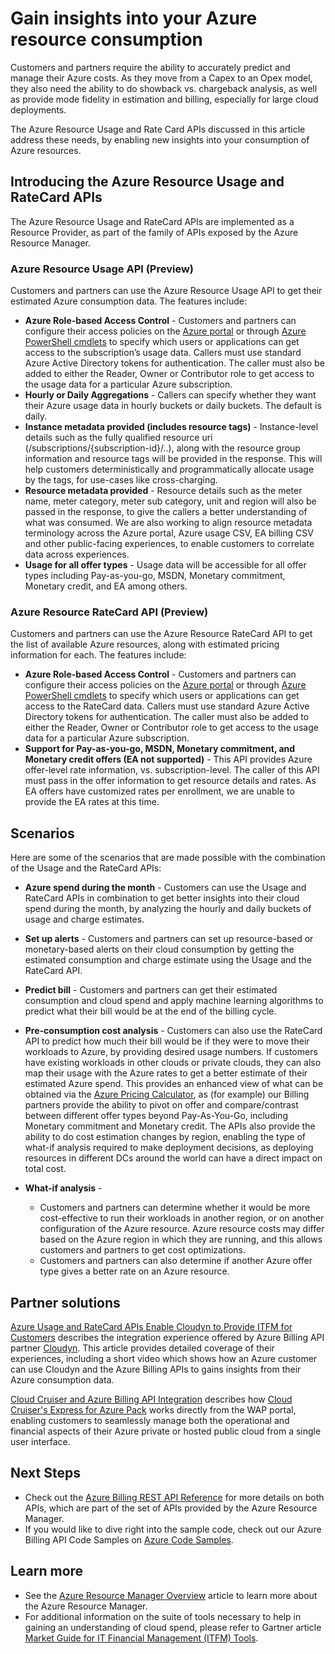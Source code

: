 <properties
    pageTitle="Gain insights into your Azure resource consumption | Azure"
    description="Provides a conceptual overview of the Azure Billing Usage and RateCard APIs, which are used to provide insights into Azure resource consumption and trends."
    services=""
    documentationcenter=""
    author="BryanLa"
    manager="mbaldwin"
    editor=""
    tags="billing" />
    
<tags
    ms.assetid="3e817b43-0696-400c-a02e-47b7817f9b77"
    ms.service="billing"
    ms.devlang="na"
    ms.topic="article"
    ms.tgt_pltfrm="na"
    ms.workload="billing"
    ms.date="01/07/2017"
    wacn.date=""
    ms.author="mobandyo;bryanla" />

# Gain insights into your Azure resource consumption
Customers and partners require the ability to accurately predict and manage their Azure costs.  As they move from a Capex to an Opex model, they also need the ability to do showback vs. chargeback analysis, as well as provide mode fidelity in estimation and billing, especially for large cloud deployments.

The Azure Resource Usage and Rate Card APIs discussed in this article address these needs, by enabling new insights into your consumption of Azure resources.  

## Introducing the Azure Resource Usage and RateCard APIs
The Azure Resource Usage and RateCard APIs are implemented as a Resource Provider, as part of the family of APIs exposed by the Azure Resource Manager.  

### Azure Resource Usage API (Preview)
Customers and partners can use the Azure Resource Usage API to get their estimated Azure consumption data. The features include:

- **Azure Role-based Access Control** - Customers and partners can configure their access policies on the [Azure portal](https://portal.azure.cn) or through [Azure PowerShell cmdlets](/powershell/azureps-cmdlets-docs/) to specify which users or applications can get access to the subscription’s usage data. Callers must use standard Azure Active Directory tokens for authentication. The caller must also be added to either the Reader, Owner or Contributor role to get access to the usage data for a particular Azure subscription.
- **Hourly or Daily Aggregations** - Callers can specify whether they want their Azure usage data in hourly buckets or daily buckets. The default is daily.
- **Instance metadata provided (includes resource tags)** - Instance-level details such as the fully qualified resource uri (/subscriptions/{subscription-id}/..), along with the resource group information and resource tags will be provided in the response. This will help customers deterministically and programmatically allocate usage by the tags, for use-cases like cross-charging.
- **Resource metadata provided** - Resource details such as the meter name, meter category, meter sub category, unit and region will also be passed in the response, to give the callers a better understanding of what was consumed. We are also working to align  resource metadata terminology across the Azure portal, Azure usage CSV, EA billing CSV and other public-facing experiences, to enable customers to correlate data across experiences.
- **Usage for all offer types** - Usage data will be accessible for all offer types including Pay-as-you-go, MSDN, Monetary commitment, Monetary credit, and EA among others.

### Azure Resource RateCard API (Preview)
Customers and partners can use the Azure Resource RateCard API to get the list of available Azure resources, along with estimated pricing information for each. The features include:

- **Azure Role-based Access Control** - Customers and partners can configure their access policies on the [Azure portal](https://portal.azure.cn) or through [Azure PowerShell cmdlets](/powershell/azureps-cmdlets-docs/) to specify which users or applications can get access to the RateCard data. Callers must use standard Azure Active Directory tokens for authentication. The caller must also be added to either the Reader, Owner or Contributor role to get access to the usage data for a particular Azure subscription.
- **Support for Pay-as-you-go, MSDN, Monetary commitment, and Monetary credit offers (EA not supported)** - This API provides Azure offer-level rate information, vs. subscription-level.  The caller of this API must pass in the offer information to get resource details and rates.  As EA offers have customized rates per enrollment, we are unable to provide the EA rates at this time.

## Scenarios
Here are some of the scenarios that are made possible with the combination of the Usage and the RateCard APIs:

- **Azure spend during the month** - Customers can use the Usage and RateCard APIs in combination to get better insights into their cloud spend during the month, by analyzing the hourly and daily buckets of usage and charge estimates.
- **Set up alerts** - Customers and partners can set up resource-based or monetary-based alerts on their cloud consumption by getting the estimated consumption and charge estimate using the Usage and the RateCard API.
- **Predict bill** - Customers and partners can get their estimated consumption and cloud spend and apply machine learning algorithms to predict what their bill would be at the end of the billing cycle.
- **Pre-consumption cost analysis** - Customers can also use the RateCard API to predict how much their bill would be if they were to move their workloads to Azure, by providing desired usage numbers. If customers have existing workloads in other clouds or private clouds, they can also map their usage with the Azure rates to get a better estimate of their estimated Azure spend. This provides an enhanced view of what can be obtained via the [Azure Pricing Calculator](/pricing/calculator/), as (for example) our Billing partners provide the ability to pivot on offer and compare/contrast between different offer types beyond Pay-As-You-Go, including Monetary commitment and Monetary credit. The APIs also provide the ability to do cost estimation changes by region, enabling the type of what-if analysis required to make deployment decisions, as deploying resources in different DCs around the world can have a direct impact on total cost.
- **What-if analysis** -
  
  - Customers and partners can determine whether it would be more cost-effective to run their workloads in another region, or on another configuration of the Azure resource. Azure resource costs may differ based on the Azure region in which they are running, and this allows customers and partners to get cost optimizations.
  - Customers and partners can also determine if another Azure offer type gives a better rate on an Azure resource.

## Partner solutions
[Azure Usage and RateCard APIs Enable Cloudyn to Provide ITFM for Customers](/documentation/articles/billing-usage-rate-card-partner-solution-cloudyn/) describes the integration experience offered by Azure Billing API partner [Cloudyn](https://www.cloudyn.com/microsoft-azure/).  This article provides detailed coverage of their experiences, including a short video which shows how an Azure customer can use Cloudyn and the Azure Billing APIs to gains insights from their Azure consumption data.

[Cloud Cruiser and Azure Billing API Integration](/documentation/articles/billing-usage-rate-card-partner-solution-cloudcruiser/) describes how [Cloud Cruiser's Express for Azure Pack](http://www.cloudcruiser.com/partners/microsoft/) works directly from the  WAP portal, enabling customers to seamlessly manage both the operational and financial aspects of their Azure private or hosted public cloud from a single user interface.   

## Next Steps
- Check out the [Azure Billing REST API Reference](https://msdn.microsoft.com/zh-cn/library/azure/1ea5b323-54bb-423d-916f-190de96c6a3c) for more details on both APIs, which are part of the set of APIs provided by the Azure Resource Manager.
- If you would like to dive right into the sample code, check out our Azure Billing API Code Samples on [Azure Code Samples](/documentation/samples/?term=billing/).

## Learn more
- See the [Azure Resource Manager Overview](/documentation/articles/resource-group-overview/) article to learn more about the Azure Resource Manager.
- For additional information on the suite of tools necessary to help in gaining an understanding of cloud spend, please refer to  Gartner article [Market Guide for IT Financial Management (ITFM) Tools](http://www.gartner.com/technology/reprints.do?id=1-212F7AL&ct=140909&st=sb).

